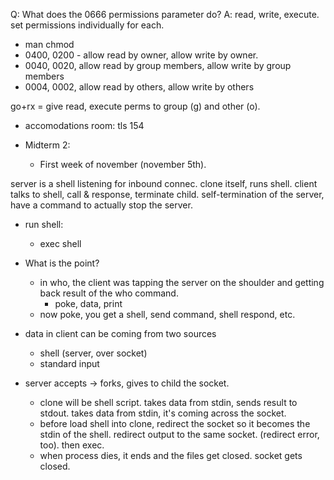 Q: What does the 0666 permissions parameter do?
A: read, write, execute. set permissions individually for each. 
- man chmod
- 0400, 0200 - allow read by owner, allow write by owner.
- 0040, 0020, allow read by group members, allow write by group members
- 0004, 0002, allow read by others, allow write by others

go+rx = give read, execute perms to group (g) and other (o).

- accomodations room: tls 154

- Midterm 2:
	- First week of november (november 5th).


server is a shell
listening for inbound connec.
clone itself, runs shell. client talks to shell, call & response, terminate child. self-termination of the server, have a command to actually stop the server.

- run shell:
	- exec shell


- What is the point?
	- in who, the client was tapping the server on the shoulder and getting back result of the who command.
		- poke, data, print
	- now poke, you get a shell, send command, shell respond, etc.
- data in client can be coming from two sources
	- shell (server, over socket)
	- standard input
- server accepts -> forks, gives to child the socket.
	- clone will be shell script. takes data from stdin, sends result to stdout. takes data from stdin, it's coming across the socket.
	- before load shell into clone, redirect the socket so it becomes the stdin of the shell. redirect output to the same socket. (redirect error, too). then exec.
	- when process dies, it ends and the files get closed. socket gets closed.